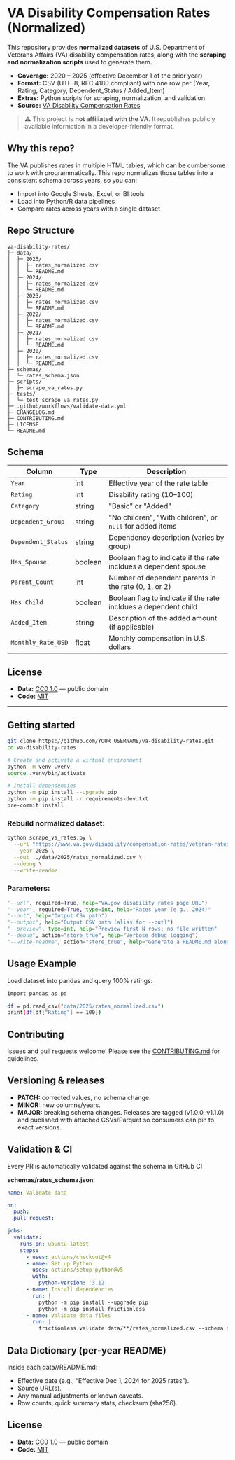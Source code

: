 # VA Disability Compensation Rates (Normalized)

This repository provides **normalized datasets** of U.S. Department of Veterans Affairs (VA) disability compensation rates, along with the **scraping and normalization scripts** used to generate them.

- **Coverage:** 2020 – 2025 (effective December 1 of the prior year)
- **Format:** CSV (UTF-8, RFC 4180 compliant) with one row per (Year, Rating, Category, Dependent_Status / Added_Item)
- **Extras:** Python scripts for scraping, normalization, and validation
- **Source:** [VA Disability Compensation Rates](https://www.va.gov/disability/compensation-rates/veteran-rates/)

> ⚠️ This project is **not affiliated with the VA**. It republishes publicly available information in a developer-friendly format.

## Why this repo?

The VA publishes rates in multiple HTML tables, which can be cumbersome to work with programmatically. This repo normalizes those tables into a consistent schema across years, so you can:

- Import into Google Sheets, Excel, or BI tools
- Load into Python/R data pipelines
- Compare rates across years with a single dataset

## Repo Structure
```
va-disability-rates/
├─ data/
│  ├─ 2025/
│  │  ├─ rates_normalized.csv
│  │  └─ README.md
│  ├─ 2024/
│  │  ├─ rates_normalized.csv
│  │  └─ README.md
│  ├─ 2023/
│  │  ├─ rates_normalized.csv
│  │  └─ README.md
│  ├─ 2022/
│  │  ├─ rates_normalized.csv
│  │  └─ README.md
│  ├─ 2021/
│  │  ├─ rates_normalized.csv
│  │  └─ README.md
│  ├─ 2020/
│  │  ├─ rates_normalized.csv
│  │  └─ README.md
├─ schemas/
│  └─ rates_schema.json
├─ scripts/
│  ├─ scrape_va_rates.py
├─ tests/
│  └─ test_scrape_va_rates.py
├─ .github/workflows/validate-data.yml
├─ CHANGELOG.md
├─ CONTRIBUTING.md
├─ LICENSE
└─ README.md
```

## Schema

| Column             | Type    | Description                                                      |
| ------------------ | ------- | ---------------------------------------------------------------- |
| `Year`             | int     | Effective year of the rate table                                 |
| `Rating`           | int     | Disability rating (10–100)                                       |
| `Category`         | string  | "Basic" or "Added"                                               |
| `Dependent_Group`  | string  | "No children", "With children", or `null` for added items        |
| `Dependent_Status` | string  | Dependency description (varies by group)                         |
| `Has_Spouse`       | boolean | Boolean flag to indicate if the rate incldues a dependent spouse |
| `Parent_Count`     | int     | Number of dependent parents in the rate (0, 1, or 2)             |
| `Has_Child`        | boolean | Boolean flag to indicate if the rate incldues a dependent child  |
| `Added_Item`       | string  | Description of the added amount (if applicable)                  |
| `Monthly_Rate_USD` | float   | Monthly compensation in U.S. dollars                             |

## License

- **Data:** [CC0 1.0](https://creativecommons.org/publicdomain/zero/1.0/) — public domain
- **Code:** [MIT](https://opensource.org/licenses/MIT)

---

## Getting started

```bash
git clone https://github.com/YOUR_USERNAME/va-disability-rates.git
cd va-disability-rates

# Create and activate a virtual environment
python -m venv .venv
source .venv/bin/activate

# Install dependencies
python -m pip install --upgrade pip
python -m pip install -r requirements-dev.txt
pre-commit install
```

### Rebuild normalized dataset:
```bash
python scrape_va_rates.py \
  --url "https://www.va.gov/disability/compensation-rates/veteran-rates" \
  --year 2025 \
  --out ../data/2025/rates_normalized.csv \
  --debug \
  --write-readme
```

### Parameters:
```python
"--url", required=True, help="VA.gov disability rates page URL")
"--year", required=True, type=int, help="Rates year (e.g., 2024)"
"--out", help="Output CSV path")
"--output", help="Output CSV path (alias for --out)")
"--preview", type=int, help="Preview first N rows; no file written"
"--debug", action="store_true", help="Verbose debug logging")
"--write-readme", action="store_true", help="Generate a README.md alongside the output CSV. Merges in any previous bullets under "General Notes""
```

## Usage Example
Load dataset into pandas and query 100% ratings:
```bash
import pandas as pd

df = pd.read_csv("data/2025/rates_normalized.csv")
print(df[df["Rating"] == 100])
```


## Contributing
Issues and pull requests welcome!
Please see the [CONTRIBUTING.md](./CONTRIBUTING.md) for guidelines.

## Versioning & releases
- **PATCH:** corrected values, no schema change.
- **MINOR:** new columns/years.
- **MAJOR:** breaking schema changes.
Releases are tagged (v1.0.0, v1.1.0) and published with attached CSVs/Parquet so consumers can pin to exact versions.

## Validation & CI
Every PR is automatically validated against the schema in GitHub CI

**schemas/rates_schema.json**:
```yaml
name: Validate data

on:
  push:
  pull_request:

jobs:
  validate:
    runs-on: ubuntu-latest
    steps:
      - uses: actions/checkout@v4
      - name: Set up Python
        uses: actions/setup-python@v5
        with:
          python-version: '3.12'
      - name: Install dependencies
        run: |
          python -m pip install --upgrade pip
          python -m pip install frictionless
      - name: Validate data files
        run: |
          frictionless validate data/**/rates_normalized.csv --schema schemas/rates_schema.json
```

## Data Dictionary (per-year README)
Inside each data/<year>/README.md:
- Effective date (e.g., “Effective Dec 1, 2024 for 2025 rates”).
- Source URL(s).
- Any manual adjustments or known caveats.
- Row counts, quick summary stats, checksum (sha256).

## License
- **Data:** [CC0 1.0](https://creativecommons.org/publicdomain/zero/1.0/) — public domain
- **Code:** [MIT](https://opensource.org/licenses/MIT)

